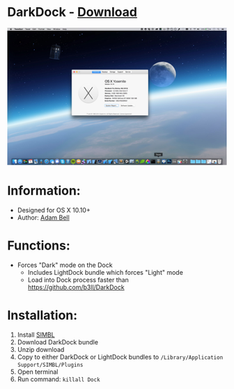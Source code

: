 # DarkDock - [Download](https://github.com/w0lfschild/SIMBLPlugins/raw/master/DarkDock/DarkDock.zip)

![Preview](DarkDock.jpg)

# Information:

- Designed for OS X 10.10+
- Author: [Adam Bell](https://github.com/b3ll)

# Functions:

- Forces "Dark" mode on the Dock
    - Includes LightDock bundle which forces "Light" mode
    - Load into Dock process faster than https://github.com/b3ll/DarkDock

# Installation:

1. Install [SIMBL](https://github.com/w0lfschild/SIMBLPlugins/tree/master/SIMBLInstaller)
2. Download DarkDock bundle
3. Unzip download
4. Copy to either DarkDock or LightDock bundles to ``/Library/Application Support/SIMBL/Plugins``
5. Open terminal
6. Run command: `killall Dock`